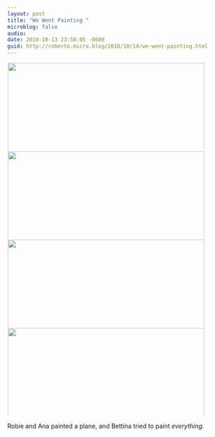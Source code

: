 ```yaml
---
layout: post
title: "We Went Painting "
microblog: false
audio: 
date: 2018-10-13 23:58:05 -0600
guid: http://roberto.micro.blog/2018/10/14/we-went-painting.html
---
```



<a href="http://roberto.mateu.me/uploads/2018/4957cbd228.jpg"><img src="http://roberto.mateu.me/uploads/2018/4957cbd228.jpg" width="600" height="449" style="display: inline-block; max-height: 200px; width: auto; padding: 1px;" class="sunlit_image" /></a><a href="http://roberto.mateu.me/uploads/2018/07804834aa.jpg"><img src="http://roberto.mateu.me/uploads/2018/07804834aa.jpg" width="600" height="449" style="display: inline-block; max-height: 200px; width: auto; padding: 1px;" class="sunlit_image" /></a><a href="http://roberto.mateu.me/uploads/2018/3f366bfe2b.jpg"><img src="http://roberto.mateu.me/uploads/2018/3f366bfe2b.jpg" width="600" height="449" style="display: inline-block; max-height: 200px; width: auto; padding: 1px;" class="sunlit_image" /></a><a href="http://roberto.mateu.me/uploads/2018/5bce07dbd9.jpg"><img src="http://roberto.mateu.me/uploads/2018/5bce07dbd9.jpg" width="600" height="449" style="display: inline-block; max-height: 200px; width: auto; padding: 1px;" class="sunlit_image" /></a>

Robie and Ana painted a plane, and Bettina tried to paint _everything_. 

